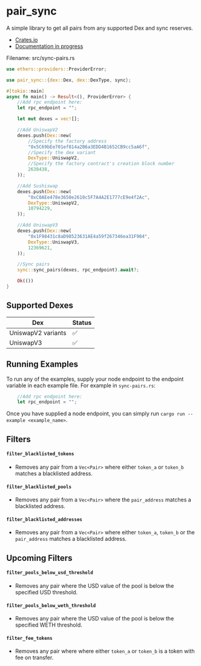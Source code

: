 # pair_sync

A simple library to get all pairs from any supported Dex and sync reserves.

- [Crates.io](https://crates.io/crates/pair_sync)
- [Documentation in progress](https://docs.rs/pair_sync/0.1.0/pair_sync/)


Filename: src/sync-pairs.rs
```rust
use ethers::providers::ProviderError;

use pair_sync::{dex::Dex, dex::DexType, sync};

#[tokio::main]
async fn main() -> Result<(), ProviderError> {
    //Add rpc endpoint here:
    let rpc_endpoint = "";

    let mut dexes = vec![];

    //Add UniswapV2
    dexes.push(Dex::new(
        //Specify the factory address
        "0x5C69bEe701ef814a2B6a3EDD4B1652CB9cc5aA6f",
        //Specify the dex variant
        DexType::UniswapV2,
        //Specify the factory contract's creation block number
        2638438,
    ));

    //Add Sushiswap
    dexes.push(Dex::new(
        "0xC0AEe478e3658e2610c5F7A4A2E1777cE9e4f2Ac",
        DexType::UniswapV2,
        10794229,
    ));

    //Add UniswapV3
    dexes.push(Dex::new(
        "0x1F98431c8aD98523631AE4a59f267346ea31F984",
        DexType::UniswapV3,
        12369621,
    ));

    //Sync pairs
    sync::sync_pairs(dexes, rpc_endpoint).await?;

    Ok(())
}
```

## Supported Dexes

| Dex | Status |
|----------|------|
| UniswapV2 variants  | ✅||
| UniswapV3  | ✅||


## Running Examples

To run any of the examples, supply your node endpoint to the endpoint variable in each example file. For example in `sync-pairs.rs`:

```rust
    //Add rpc endpoint here:
    let rpc_endpoint = "";
```

Once you have supplied a node endpoint, you can simply run `cargo run --example <example_name>`.


## Filters

#### `filter_blacklisted_tokens`
- Removes any pair from a `Vec<Pair>` where either `token_a` or `token_b` matches a blacklisted address.

#### `filter_blacklisted_pools`
- Removes any pair from a `Vec<Pair>` where the `pair_address` matches a blacklisted address.

#### `filter_blacklisted_addresses`
- Removes any pair from a `Vec<Pair>` where either `token_a`, `token_b` or the `pair_address` matches a blacklisted address.


## Upcoming Filters

#### `filter_pools_below_usd_threshold`
- Removes any pair where the USD value of the pool is below the specified USD threshold.

#### `filter_pools_below_weth_threshold`
- Removes any pair where the USD value of the pool is below the specified WETH threshold.

#### `filter_fee_tokens`
- Removes any pair where  where either `token_a` or `token_b` is a token with fee on transfer.





